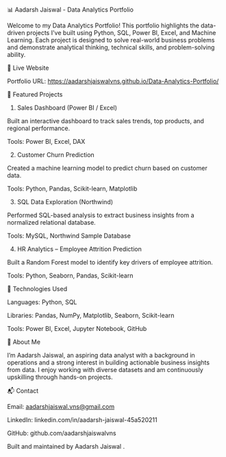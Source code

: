 📊 Aadarsh Jaiswal - Data Analytics Portfolio

Welcome to my Data Analytics Portfolio! This portfolio highlights the data-driven projects I've built using Python, SQL, Power BI, Excel, and Machine Learning. Each project is designed to solve real-world business problems and demonstrate analytical thinking, technical skills, and problem-solving ability.

🔗 Live Website

Portfolio URL: https://aadarshjaiswalvns.github.io/Data-Analytics-Portfolio/

💼 Featured Projects

1. Sales Dashboard (Power BI / Excel)

Built an interactive dashboard to track sales trends, top products, and regional performance.

Tools: Power BI, Excel, DAX

2. Customer Churn Prediction

Created a machine learning model to predict churn based on customer data.

Tools: Python, Pandas, Scikit-learn, Matplotlib

3. SQL Data Exploration (Northwind)

Performed SQL-based analysis to extract business insights from a normalized relational database.

Tools: MySQL, Northwind Sample Database

4. HR Analytics – Employee Attrition Prediction

Built a Random Forest model to identify key drivers of employee attrition.

Tools: Python, Seaborn, Pandas, Scikit-learn

🧰 Technologies Used

Languages: Python, SQL

Libraries: Pandas, NumPy, Matplotlib, Seaborn, Scikit-learn

Tools: Power BI, Excel, Jupyter Notebook, GitHub

🙋 About Me

I’m Aadarsh Jaiswal, an aspiring data analyst with a background in operations and a strong interest in building actionable business insights from data. I enjoy working with diverse datasets and am continuously upskilling through hands-on projects.

📬 Contact

Email: aadarshjaiswal.vns@gmail.com

LinkedIn: linkedin.com/in/aadarsh-jaiswal-45a520211

GitHub: github.com/aadarshjaiswalvns

Built and maintained by Aadarsh Jaiswal .
